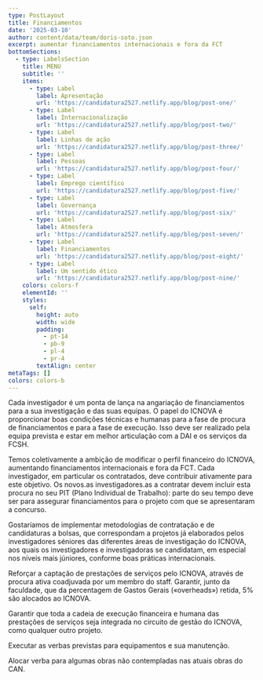 ```yaml
---
type: PostLayout
title: Financiamentos
date: '2025-03-10'
author: content/data/team/doris-soto.json
excerpt: aumentar financiamentos internacionais e fora da FCT
bottomSections:
  - type: LabelsSection
    title: MENU
    subtitle: ''
    items:
      - type: Label
        label: Apresentação
        url: 'https://candidatura2527.netlify.app/blog/post-one/'
      - type: Label
        label: Internacionalização
        url: 'https://candidatura2527.netlify.app/blog/post-two/'
      - type: Label
        label: Linhas de ação
        url: 'https://candidatura2527.netlify.app/blog/post-three/'
      - type: Label
        label: Pessoas
        url: 'https://candidatura2527.netlify.app/blog/post-four/'
      - type: Label
        label: Emprego científico
        url: 'https://candidatura2527.netlify.app/blog/post-five/'
      - type: Label
        label: Governança
        url: 'https://candidatura2527.netlify.app/blog/post-six/'
      - type: Label
        label: Atmosfera
        url: 'https://candidatura2527.netlify.app/blog/post-seven/'
      - type: Label
        label: Financiamentos
        url: 'https://candidatura2527.netlify.app/blog/post-eight/'
      - type: Label
        label: Um sentido ético
        url: 'https://candidatura2527.netlify.app/blog/post-nine/'
    colors: colors-f
    elementId: ''
    styles:
      self:
        height: auto
        width: wide
        padding:
          - pt-14
          - pb-9
          - pl-4
          - pr-4
        textAlign: center
metaTags: []
colors: colors-b
---
```

Cada investigador é um ponta de lança na angariação de financiamentos para a sua investigação e das suas equipas. O papel do ICNOVA é proporcionar boas condições técnicas e humanas para a fase de procura de financiamentos e para a fase de execução. Isso deve ser realizado pela equipa prevista e estar em melhor articulação com a DAI e os serviços da FCSH.

Temos coletivamente a ambição de modificar o perfil financeiro do ICNOVA, aumentando financiamentos internacionais e fora da FCT. Cada investigador, em particular os contratados, deve contribuir ativamente para este objetivo. Os novos.as investigadores.as a contratar devem incluir esta procura no seu PIT (Plano Individual de Trabalho): parte do seu tempo deve ser para assegurar financiamentos para o projeto com que se apresentaram a concurso.

Gostaríamos de implementar metodologias de contratação e de candidaturas a bolsas, que correspondam a projetos já elaborados pelos investigadores séniores das diferentes áreas de investigação do ICNOVA, aos quais os investigadores e investigadoras se candidatam, em especial nos níveis mais júniores, conforme boas práticas internacionais.

Reforçar a captação de prestações de serviços pelo ICNOVA, através de procura ativa coadjuvada por um membro do staff. Garantir, junto da faculdade, que da percentagem de Gastos Gerais («overheads») retida, 5% são alocados ao ICNOVA. 

Garantir que toda a cadeia de execução financeira e humana das prestações de serviços seja integrada no circuito de gestão do ICNOVA, como qualquer outro projeto.

Executar as verbas previstas para equipamentos e sua manutenção.

Alocar verba para algumas obras não contempladas nas atuais obras do CAN.
